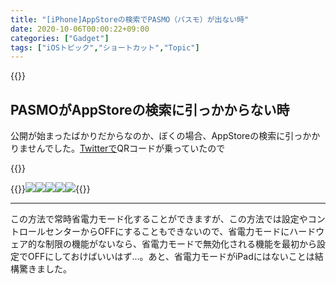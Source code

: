 ```yaml
---
title: "[iPhone]AppStoreの検索でPASMO（パスモ）が出ない時"
date: 2020-10-06T00:00:22+09:00
categories: ["Gadget"]
tags: ["iOSトピック","ショートカット","Topic"]
---
```




{{<ad>}}

## PASMOがAppStoreの検索に引っかからない時

公開が始まったばかりだからなのか、ぼくの場合、AppStoreの検索に引っかかりませんでした。[Twitterで](https://twitter.com/Y20010920T/status/1313278190157144064)QRコードが乗っていたので

{{<blogcard url="https://apps.apple.com/jp/app/pasmo/id1489151487">}}

{{<mobile-scroll>}}![](../../../images/ios-pasmoapp-1.jpeg)![](../../../images/ios-pasmoapp-2.jpeg)![](../../../images/ios-pasmoapp-3.jpeg)![](../../../images/ios-pasmoapp-4.jpeg)![](../../../images/ios-pasmoapp-5.jpeg){{<mobile-scroll-end>}}

***

この方法で常時省電力モード化することができますが、この方法では設定やコントロールセンターからOFFにすることもできないので、省電力モードにハードウェア的な制限の機能がないなら、省電力モードで無効化される機能を最初から設定でOFFにしておけばいいはず...。あと、省電力モードがiPadにはないことは結構驚きました。